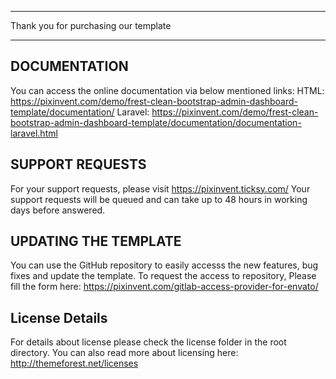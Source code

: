 *************************************
Thank you for purchasing our template
*************************************

DOCUMENTATION
-------------
You can access the online documentation via below mentioned links:
HTML: https://pixinvent.com/demo/frest-clean-bootstrap-admin-dashboard-template/documentation/
Laravel: https://pixinvent.com/demo/frest-clean-bootstrap-admin-dashboard-template/documentation/documentation-laravel.html

SUPPORT REQUESTS
----------------
For your support requests, please visit https://pixinvent.ticksy.com/
Your support requests will be queued and can take up to 48 hours in working days before answered.

UPDATING THE TEMPLATE
---------------------
You can use the GitHub repository to easily accesss the new features, bug fixes and update the template.
To request the access to repository, Please fill the form here: https://pixinvent.com/gitlab-access-provider-for-envato/

License Details
----------------
For details about license please check the license folder in the root directory. You can also read more about licensing here: http://themeforest.net/licenses
